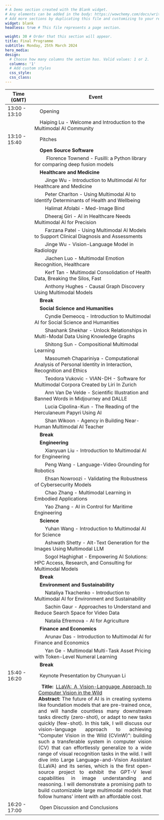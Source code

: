 ```yaml
---
# A Demo section created with the Blank widget.
# Any elements can be added in the body: https://wowchemy.com/docs/writing-markdown-latex/
# Add more sections by duplicating this file and customizing to your requirements.
widget: blank
headless: true # This file represents a page section.

weight: 30 # Order that this section will appear.
title: Final Programme
subtitle: Monday, 25th March 2024
hero_media: 
design:
  # Choose how many columns the section has. Valid values: 1 or 2.
  columns: '1'
  # Add custom styles
  css_style:
  css_class:
---
```


<center>

| Time (GMT)                                                                                                                                                                                                                                                                                                                                                                                                                                                                                                                                                                                                                                                                                                                                                                                                                                                                                                                                                                                                                                                                                           | &nbsp;&nbsp;&nbsp;&nbsp;Event                                                                                                                             |
|------------------------------------------------------------------------------------------------------------------------------------------------------------------------------------------------------------------------------------------------------------------------------------------------------------------------------------------------------------------------------------------------------------------------------------------------------------------------------------------------------------------------------------------------------------------------------------------------------------------------------------------------------------------------------------------------------------------------------------------------------------------------------------------------------------------------------------------------------------------------------------------------------------------------------------------------------------------------------------------------------------------------------------------------------------------------------------------------------|-----------------------------------------------------------------------------------------------------------------------------------------------------------|
| 13:00 - 13:10                                                                                                                                                                                                                                                                                                                                                                                                                                                                                                                                                                                                                                                                                                                                                                                                                                                                                                                                                                                                                                                                                        | &nbsp;&nbsp;&nbsp;&nbsp;Opening                                                                                                                           |
|                                                                                                                                                                                                                                                                                                                                                                                                                                                                                                                                                                                                                                                                                                                                                                                                                                                                                                                                                                                                                                                                                                      | &nbsp;&nbsp;&nbsp;&nbsp;Haiping Lu - Welcome and Introduction to the Multimodal AI Community                                                              |
| 13:10 - 15:40                                                                                                                                                                                                                                                                                                                                                                                                                                                                                                                                                                                                                                                                                                                                                                                                                                                                                                                                                                                                                                                                                        | &nbsp;&nbsp;&nbsp;&nbsp;Pitches                                                                                                                           |
|                                                                                                                                                                                                                                                                                                                                                                                                                                                                                                                                                                                                                                                                                                                                                                                                                                                                                                                                                                                                                                                                                                      | &nbsp;&nbsp;&nbsp;&nbsp;**Open Source Software**                                                                                                          |
|                                                                                                                                                                                                                                                                                                                                                                                                                                                                                                                                                                                                                                                                                                                                                                                                                                                                                                                                                                                                                                                                                                      | &nbsp;&nbsp;&nbsp;&nbsp;&nbsp;&nbsp;&nbsp;&nbsp; Florence Townend - Fusilli: a Python library for comparing deep fusion models                            |
|                                                                                                                                                                                                                                                                                                                                                                                                                                                                                                                                                                                                                                                                                                                                                                                                                                                                                                                                                                                                                                                                                                      | &nbsp;&nbsp;&nbsp;&nbsp;**Healthcare and Medicine**                                                                                                       |
|                                                                                                                                                                                                                                                                                                                                                                                                                                                                                                                                                                                                                                                                                                                                                                                                                                                                                                                                                                                                                                                                                                      | &nbsp;&nbsp;&nbsp;&nbsp;&nbsp;&nbsp;&nbsp;&nbsp;Jinge Wu - Introduction to Multimodal AI for Healthcare and Medicine                                      |
|                                                                                                                                                                                                                                                                                                                                                                                                                                                                                                                                                                                                                                                                                                                                                                                                                                                                                                                                                                                                                                                                                                      | &nbsp;&nbsp;&nbsp;&nbsp;&nbsp;&nbsp;&nbsp;&nbsp;Peter Charlton - Using Multimodal AI to Identify Determinants of Health and Wellbeing                     |
|                                                                                                                                                                                                                                                                                                                                                                                                                                                                                                                                                                                                                                                                                                                                                                                                                                                                                                                                                                                                                                                                                                      | &nbsp;&nbsp;&nbsp;&nbsp;&nbsp;&nbsp;&nbsp;&nbsp;Halimat Afolabi - Med-Image Bind                                                                          |
|                                                                                                                                                                                                                                                                                                                                                                                                                                                                                                                                                                                                                                                                                                                                                                                                                                                                                                                                                                                                                                                                                                      | &nbsp;&nbsp;&nbsp;&nbsp;&nbsp;&nbsp;&nbsp;&nbsp;Dheeraj Giri - AI in Healthcare Needs Multimodal AI for Precision                                         |
|                                                                                                                                                                                                                                                                                                                                                                                                                                                                                                                                                                                                                                                                                                                                                                                                                                                                                                                                                                                                                                                                                                      | &nbsp;&nbsp;&nbsp;&nbsp;&nbsp;&nbsp;&nbsp;&nbsp;Farzana Patel - Using Multimodal AI Models to Support Clinical Diagnosis and Assessments                  |
|                                                                                                                                                                                                                                                                                                                                                                                                                                                                                                                                                                                                                                                                                                                                                                                                                                                                                                                                                                                                                                                                                                      | &nbsp;&nbsp;&nbsp;&nbsp;&nbsp;&nbsp;&nbsp;&nbsp;Jinge Wu - Vision-Language Model in Radiology                                                             |
|                                                                                                                                                                                                                                                                                                                                                                                                                                                                                                                                                                                                                                                                                                                                                                                                                                                                                                                                                                                                                                                                                                      | &nbsp;&nbsp;&nbsp;&nbsp;&nbsp;&nbsp;&nbsp;&nbsp;Jiachen Luo - Multimodal Emotion Recognition, Healthcare                                                  |
|                                                                                                                                                                                                                                                                                                                                                                                                                                                                                                                                                                                                                                                                                                                                                                                                                                                                                                                                                                                                                                                                                                      | &nbsp;&nbsp;&nbsp;&nbsp;&nbsp;&nbsp;&nbsp;&nbsp;Kerf Tan - Multimodal Consolidation of Health Data, Breaking the Silos, Fast                              |
|                                                                                                                                                                                                                                                                                                                                                                                                                                                                                                                                                                                                                                                                                                                                                                                                                                                                                                                                                                                                                                                                                                      | &nbsp;&nbsp;&nbsp;&nbsp;&nbsp;&nbsp;&nbsp;&nbsp;Anthony Hughes - Causal Graph Discovery Using Multimodal Models                                           |
|                                                                                                                                                                                                                                                                                                                                                                                                                                                                                                                                                                                                                                                                                                                                                                                                                                                                                                                                                                                                                                                                                                      | &nbsp;&nbsp;&nbsp;&nbsp;**Break**                                                                                                                         |
|                                                                                                                                                                                                                                                                                                                                                                                                                                                                                                                                                                                                                                                                                                                                                                                                                                                                                                                                                                                                                                                                                                      | &nbsp;&nbsp;&nbsp;&nbsp;**Social Science and Humanities**                                                                                                 |
|                                                                                                                                                                                                                                                                                                                                                                                                                                                                                                                                                                                                                                                                                                                                                                                                                                                                                                                                                                                                                                                                                                      | &nbsp;&nbsp;&nbsp;&nbsp;&nbsp;&nbsp;&nbsp;&nbsp;Cyndie Demeocq - Introduction to Multimodal AI for Social Science and Humanities                          |
|                                                                                                                                                                                                                                                                                                                                                                                                                                                                                                                                                                                                                                                                                                                                                                                                                                                                                                                                                                                                                                                                                                      | &nbsp;&nbsp;&nbsp;&nbsp;&nbsp;&nbsp;&nbsp;&nbsp;Shashank Shekhar - Unlock Relationships in Multi-Modal Data Using Knowledge Graphs                        |
|                                                                                                                                                                                                                                                                                                                                                                                                                                                                                                                                                                                                                                                                                                                                                                                                                                                                                                                                                                                                                                                                                                      | &nbsp;&nbsp;&nbsp;&nbsp;&nbsp;&nbsp;&nbsp;&nbsp;Shitong Sun - Compositional Multimodal Learning                                                           |
|                                                                                                                                                                                                                                                                                                                                                                                                                                                                                                                                                                                                                                                                                                                                                                                                                                                                                                                                                                                                                                                                                                      | &nbsp;&nbsp;&nbsp;&nbsp;&nbsp;&nbsp;&nbsp;&nbsp;Masoumeh Chapariniya - Computational Analysis of Personal Identity in Interaction, Recognition and Ethics |
|                                                                                                                                                                                                                                                                                                                                                                                                                                                                                                                                                                                                                                                                                                                                                                                                                                                                                                                                                                                                                                                                                                      | &nbsp;&nbsp;&nbsp;&nbsp;&nbsp;&nbsp;&nbsp;&nbsp;Teodora Vukovic - VIAN-DH - Software for Multimodal Corpora Created by Liri In Zurich                     |
|                                                                                                                                                                                                                                                                                                                                                                                                                                                                                                                                                                                                                                                                                                                                                                                                                                                                                                                                                                                                                                                                                                      | &nbsp;&nbsp;&nbsp;&nbsp;&nbsp;&nbsp;&nbsp;&nbsp;Ann Van De Velde - Scientific Illustration and Banned Words in Midjourney and DALLE                       |
|                                                                                                                                                                                                                                                                                                                                                                                                                                                                                                                                                                                                                                                                                                                                                                                                                                                                                                                                                                                                                                                                                                      | &nbsp;&nbsp;&nbsp;&nbsp;&nbsp;&nbsp;&nbsp;&nbsp;Lucia Cipolina-Kun - The Reading of the Herculaneum Papyri Using AI                                       |
|                                                                                                                                                                                                                                                                                                                                                                                                                                                                                                                                                                                                                                                                                                                                                                                                                                                                                                                                                                                                                                                                                                      | &nbsp;&nbsp;&nbsp;&nbsp;&nbsp;&nbsp;&nbsp;&nbsp;Shan Wikoon - Agency in Building Near-Human Multimodal AI Teacher                                         |
|                                                                                                                                                                                                                                                                                                                                                                                                                                                                                                                                                                                                                                                                                                                                                                                                                                                                                                                                                                                                                                                                                                      | &nbsp;&nbsp;&nbsp;&nbsp;**Break**                                                                                                                         |
|                                                                                                                                                                                                                                                                                                                                                                                                                                                                                                                                                                                                                                                                                                                                                                                                                                                                                                                                                                                                                                                                                                      | &nbsp;&nbsp;&nbsp;&nbsp;**Engineering**                                                                                                                   |
|                                                                                                                                                                                                                                                                                                                                                                                                                                                                                                                                                                                                                                                                                                                                                                                                                                                                                                                                                                                                                                                                                                      | &nbsp;&nbsp;&nbsp;&nbsp;&nbsp;&nbsp;&nbsp;&nbsp;Xianyuan Liu - Introduction to Multimodal AI for Engineering                                              |
|                                                                                                                                                                                                                                                                                                                                                                                                                                                                                                                                                                                                                                                                                                                                                                                                                                                                                                                                                                                                                                                                                                      | &nbsp;&nbsp;&nbsp;&nbsp;&nbsp;&nbsp;&nbsp;&nbsp;Peng Wang - Language-Video Grounding for Robotics                                                         |
|                                                                                                                                                                                                                                                                                                                                                                                                                                                                                                                                                                                                                                                                                                                                                                                                                                                                                                                                                                                                                                                                                                      | &nbsp;&nbsp;&nbsp;&nbsp;&nbsp;&nbsp;&nbsp;&nbsp;Ehsan Nowroozi - Validating the Robustness of Cybersecurity Models                                        |
|                                                                                                                                                                                                                                                                                                                                                                                                                                                                                                                                                                                                                                                                                                                                                                                                                                                                                                                                                                                                                                                                                                      | &nbsp;&nbsp;&nbsp;&nbsp;&nbsp;&nbsp;&nbsp;&nbsp;Chao Zhang - Multimodal Learning in Embodied Applications                                                 |
|                                                                                                                                                                                                                                                                                                                                                                                                                                                                                                                                                                                                                                                                                                                                                                                                                                                                                                                                                                                                                                                                                                      | &nbsp;&nbsp;&nbsp;&nbsp;&nbsp;&nbsp;&nbsp;&nbsp;Yao Zhang - AI in Control for Maritime Engineering                                                        |
|                                                                                                                                                                                                                                                                                                                                                                                                                                                                                                                                                                                                                                                                                                                                                                                                                                                                                                                                                                                                                                                                                                      | &nbsp;&nbsp;&nbsp;&nbsp;**Science**                                                                                                                       |
|                                                                                                                                                                                                                                                                                                                                                                                                                                                                                                                                                                                                                                                                                                                                                                                                                                                                                                                                                                                                                                                                                                      | &nbsp;&nbsp;&nbsp;&nbsp;&nbsp;&nbsp;&nbsp;&nbsp;Yuhan Wang - Introduction to Multimodal AI for Science                                                    |
|                                                                                                                                                                                                                                                                                                                                                                                                                                                                                                                                                                                                                                                                                                                                                                                                                                                                                                                                                                                                                                                                                                      | &nbsp;&nbsp;&nbsp;&nbsp;&nbsp;&nbsp;&nbsp;&nbsp;Ashwath Shetty - Alt-Text Generation for the Images Using Multimodal LLM                                  |
|                                                                                                                                                                                                                                                                                                                                                                                                                                                                                                                                                                                                                                                                                                                                                                                                                                                                                                                                                                                                                                                                                                      | &nbsp;&nbsp;&nbsp;&nbsp;&nbsp;&nbsp;&nbsp;&nbsp;Sogol Haghighat - Empowering AI Solutions: HPC Access, Research, and Consulting for Multimodal Models     |
|                                                                                                                                                                                                                                                                                                                                                                                                                                                                                                                                                                                                                                                                                                                                                                                                                                                                                                                                                                                                                                                                                                      | &nbsp;&nbsp;&nbsp;&nbsp;**Break**                                                                                                                         |
|                                                                                                                                                                                                                                                                                                                                                                                                                                                                                                                                                                                                                                                                                                                                                                                                                                                                                                                                                                                                                                                                                                      | &nbsp;&nbsp;&nbsp;&nbsp;**Environment and Sustainability**                                                                                                |
|                                                                                                                                                                                                                                                                                                                                                                                                                                                                                                                                                                                                                                                                                                                                                                                                                                                                                                                                                                                                                                                                                                      | &nbsp;&nbsp;&nbsp;&nbsp;&nbsp;&nbsp;&nbsp;&nbsp;Nataliya Tkachenko - Introduction to Multimodal AI for Environment and Sustainability                     |
|                                                                                                                                                                                                                                                                                                                                                                                                                                                                                                                                                                                                                                                                                                                                                                                                                                                                                                                                                                                                                                                                                                      | &nbsp;&nbsp;&nbsp;&nbsp;&nbsp;&nbsp;&nbsp;&nbsp;Sachin Gaur - Approaches to Understand and Reduce Search Space for Video Data                             |
|                                                                                                                                                                                                                                                                                                                                                                                                                                                                                                                                                                                                                                                                                                                                                                                                                                                                                                                                                                                                                                                                                                      | &nbsp;&nbsp;&nbsp;&nbsp;&nbsp;&nbsp;&nbsp;&nbsp;Natalia Efremova - AI for Agriculture                                                                     |
|                                                                                                                                                                                                                                                                                                                                                                                                                                                                                                                                                                                                                                                                                                                                                                                                                                                                                                                                                                                                                                                                                                      | &nbsp;&nbsp;&nbsp;&nbsp;**Finance and Economics**                                                                                                         |
|                                                                                                                                                                                                                                                                                                                                                                                                                                                                                                                                                                                                                                                                                                                                                                                                                                                                                                                                                                                                                                                                                                      | &nbsp;&nbsp;&nbsp;&nbsp;&nbsp;&nbsp;&nbsp;&nbsp;Arunav	Das - Introduction to Multimodal AI for Finance and Economics                                      |
|                                                                                                                                                                                                                                                                                                                                                                                                                                                                                                                                                                                                                                                                                                                                                                                                                                                                                                                                                                                                                                                                                                      | &nbsp;&nbsp;&nbsp;&nbsp;&nbsp;&nbsp;&nbsp;&nbsp;Yan Ge - Multimodal Multi-Task Asset Pricing with Token-Level Numeral Learning                            |
|                                                                                                                                                                                                                                                                                                                                                                                                                                                                                                                                                                                                                                                                                                                                                                                                                                                                                                                                                                                                                                                                                                      | &nbsp;&nbsp;&nbsp;&nbsp;**Break**                                                                                                                         |
| 15:40 - 16:20                                                                                                                                                                                                                                                                                                                                                                                                                                                                                                                                                                                                                                                                                                                                                                                                                                                                                                                                                                                                                                                                                        | &nbsp;&nbsp;&nbsp;&nbsp;Keynote Presentation by Chunyuan Li                                                                                               |
| <td style="word-wrap: break-word; max-width:300px; text-align: justify; padding-left: 1.3em; text-indent: -1.3em;"> &nbsp;&nbsp;&nbsp;&nbsp;**Title:** [LLaVA: A Vision-Language Approach to Computer Vision in the Wild](https://llava-vl.github.io/)<br/>**Abstract:** The future of AI is in creating systems like foundation models that are pre-trained once, and will handle countless many downstream tasks directly (zero-shot), or adapt to new tasks quickly (few-shot). In this talk, I will discuss our vision-language approach to achieving “Computer Vision in the Wild (CVinW)”:  building such a transferable system in computer vision (CV) that can effortlessly generalize to a wide range of visual recognition tasks in the wild. I will dive into Large Language-and-Vision Assistant (LLaVA) and its series, which is the first open-source project to exhibit the GPT-V level capabilities in image understanding and reasoning. I will demonstrate a promising path to build customizable large multimodal models that follow humans' intent with an affordable cost.</td> |
| 16:20 - 17:00                                                                                                                                                                                                                                                                                                                                                                                                                                                                                                                                                                                                                                                                                                                                                                                                                                                                                                                                                                                                                                                                                        | &nbsp;&nbsp;&nbsp;&nbsp;Open Discussion and Conclusions                                                                                                   |
</center>
